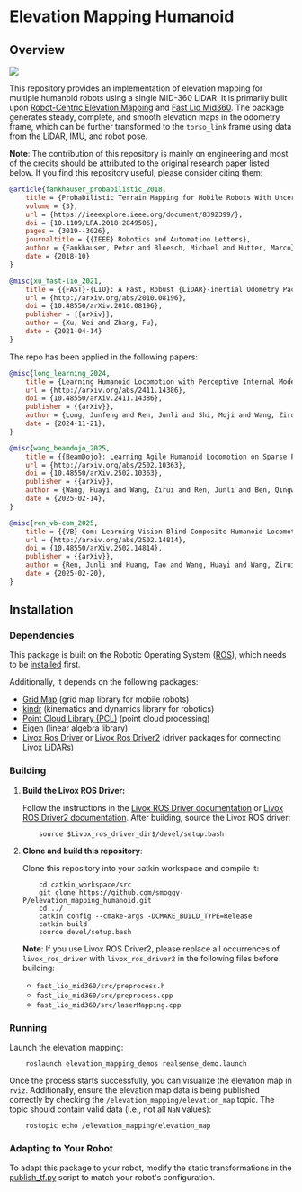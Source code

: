 # Elevation Mapping Humanoid

## Overview

![](./figs/demo.gif)

This repository provides an implementation of elevation mapping for multiple humanoid robots using a single MID-360 LiDAR. It is primarily built upon [Robot-Centric Elevation Mapping](https://github.com/ANYbotics/elevation_mapping) and [Fast Lio Mid360](https://github.com/SylarAnh/fast_lio_mid360). The package generates steady, complete, and smooth elevation maps in the odometry frame, which can be further transformed to the `torso_link` frame using data from the LiDAR, IMU, and robot pose.

**Note**: The contribution of this repository is mainly on engineering and most of the credits should be attributed to the original research paper listed below. If you find this repository useful, please consider citing them:

```bibtex
@article{fankhauser_probabilistic_2018,
	title = {Probabilistic Terrain Mapping for Mobile Robots With Uncertain Localization},
	volume = {3},
	url = {https://ieeexplore.ieee.org/document/8392399/},
	doi = {10.1109/LRA.2018.2849506},
	pages = {3019--3026},
	journaltitle = {{IEEE} Robotics and Automation Letters},
	author = {Fankhauser, Peter and Bloesch, Michael and Hutter, Marco},
	date = {2018-10}
}

@misc{xu_fast-lio_2021,
	title = {{FAST}-{LIO}: A Fast, Robust {LiDAR}-inertial Odometry Package by Tightly-Coupled Iterated Kalman Filter},
	url = {http://arxiv.org/abs/2010.08196},
	doi = {10.48550/arXiv.2010.08196},
	publisher = {{arXiv}},
	author = {Xu, Wei and Zhang, Fu},
	date = {2021-04-14}
}
```

The repo has been applied in the following papers:
```bibtex
@misc{long_learning_2024,
	title = {Learning Humanoid Locomotion with Perceptive Internal Model},
	url = {http://arxiv.org/abs/2411.14386},
	doi = {10.48550/arXiv.2411.14386},
	publisher = {{arXiv}},
	author = {Long, Junfeng and Ren, Junli and Shi, Moji and Wang, Zirui and Huang, Tao and Luo, Ping and Pang, Jiangmiao},
	date = {2024-11-21},
}

@misc{wang_beamdojo_2025,
	title = {{BeamDojo}: Learning Agile Humanoid Locomotion on Sparse Footholds},
	url = {http://arxiv.org/abs/2502.10363},
	doi = {10.48550/arXiv.2502.10363},
	publisher = {{arXiv}},
	author = {Wang, Huayi and Wang, Zirui and Ren, Junli and Ben, Qingwei and Huang, Tao and Zhang, Weinan and Pang, Jiangmiao},
	date = {2025-02-14},
}

@misc{ren_vb-com_2025,
	title = {{VB}-Com: Learning Vision-Blind Composite Humanoid Locomotion Against Deficient Perception},
	url = {http://arxiv.org/abs/2502.14814},
	doi = {10.48550/arXiv.2502.14814},
	publisher = {{arXiv}},
	author = {Ren, Junli and Huang, Tao and Wang, Huayi and Wang, Zirui and Ben, Qingwei and Pang, Jiangmiao and Luo, Ping},
	date = {2025-02-20},
}
```
## Installation

### Dependencies

This package is built on the Robotic Operating System ([ROS](http://www.ros.org)), which needs to be [installed](http://wiki.ros.org) first.

Additionally, it depends on the following packages:

- [Grid Map](https://github.com/anybotics/grid_map) (grid map library for mobile robots)
- [kindr](http://github.com/anybotics/kindr) (kinematics and dynamics library for robotics)
- [Point Cloud Library (PCL)](http://pointclouds.org/) (point cloud processing)
- [Eigen](http://eigen.tuxfamily.org) (linear algebra library)
- [Livox Ros Driver](https://github.com/Livox-SDK/livox_ros_driver) or [Livox Ros Driver2](https://github.com/Livox-SDK/livox_ros_driver2) (driver packages for connecting Livox LiDARs)

### Building

1. **Build the Livox ROS Driver:**
   
   Follow the instructions in the [Livox ROS Driver documentation](https://github.com/Livox-SDK/livox_ros_driver?tab=readme-ov-file#livox-ros-driver%E8%A7%88%E6%B2%83ros%E9%A9%B1%E5%8A%A8%E7%A8%8B%E5%BA%8F%E4%B8%AD%E6%96%87%E8%AF%B4%E6%98%8E) or [Livox ROS Driver2 documentation](https://github.com/Livox-SDK/livox_ros_driver2?tab=readme-ov-file#livox-ros-driver-2). After building, source the Livox ROS driver:

    ```
        source $Livox_ros_driver_dir$/devel/setup.bash
    ```


2. **Clone and build this repository**:
   
   Clone this repository into your catkin workspace and compile it:

    ```
        cd catkin_workspace/src
        git clone https://github.com/smoggy-P/elevation_mapping_humanoid.git
        cd ../
        catkin config --cmake-args -DCMAKE_BUILD_TYPE=Release
        catkin build
        source devel/setup.bash
    ```

    **Note**: If you use Livox ROS Driver2, please replace all occurrences of `livox_ros_driver` with `livox_ros_driver2` in the following files before building:

   - `fast_lio_mid360/src/preprocess.h`
   - `fast_lio_mid360/src/preprocess.cpp`
   - `fast_lio_mid360/src/laserMapping.cpp`

### Running

Launch the elevation mapping:

```
    roslaunch elevation_mapping_demos realsense_demo.launch
```

Once the process starts successfully, you can visualize the elevation map in `rviz`. Additionally, ensure the elevation map data is being published correctly by checking the `/elevation_mapping/elevation_map` topic. The topic should contain valid data (i.e., not all `NaN` values):

```
    rostopic echo /elevation_mapping/elevation_map
```

### Adapting to Your Robot

To adapt this package to your robot, modify the static transformations in the [publish_tf.py](./fast_lio_mid360/script/publish_tf.py) script to match your robot's configuration.
